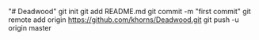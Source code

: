 "# Deadwood"  git init git add README.md git commit -m "first commit" git remote add origin https://github.com/khorns/Deadwood.git git push -u origin master
